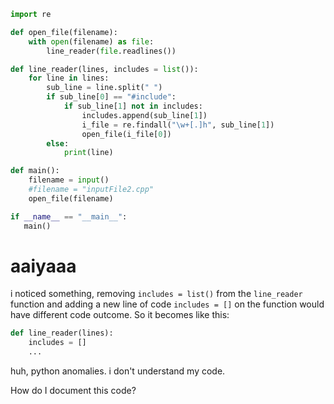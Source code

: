 ```python
import re

def open_file(filename):
    with open(filename) as file:
        line_reader(file.readlines())

def line_reader(lines, includes = list()):
    for line in lines:
        sub_line = line.split(" ")
        if sub_line[0] == "#include":
            if sub_line[1] not in includes:
                includes.append(sub_line[1])
                i_file = re.findall("\w+[.]h", sub_line[1])
                open_file(i_file[0]) 
        else:
            print(line)

def main():
    filename = input()
    #filename = "inputFile2.cpp"
    open_file(filename)

if __name__ == "__main__":
   main() 
```

# aaiyaaa
i noticed something, removing `includes = list()` from the `line_reader` function and adding a new line of code `includes = []` on the function would have different code outcome. 
So it becomes like this:
```python
def line_reader(lines):
	includes = []
	...
```
huh, python anomalies. i don't understand my code.

How do I document this code?